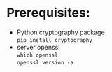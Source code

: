 # Prerequisites:  
* Python cryptography package  
  ```pip install cryptography```
* server openssl  
```which openssl```  
```openssl version -a```   